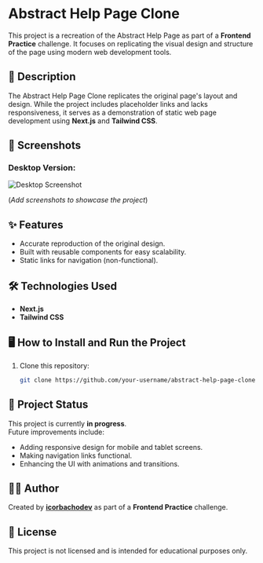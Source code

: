 # Abstract Help Page Clone  

This project is a recreation of the Abstract Help Page as part of a **Frontend Practice** challenge. It focuses on replicating the visual design and structure of the page using modern web development tools.  

## 🚀 Description  

The Abstract Help Page Clone replicates the original page's layout and design. While the project includes placeholder links and lacks responsiveness, it serves as a demonstration of static web page development using **Next.js** and **Tailwind CSS**.  

## 📸 Screenshots  

### Desktop Version:  
![Desktop Screenshot](path-to-desktop-screenshot.png)  

(*Add screenshots to showcase the project*)  

## ✨ Features  
- Accurate reproduction of the original design.  
- Built with reusable components for easy scalability.  
- Static links for navigation (non-functional).  

## 🛠️ Technologies Used  
- **Next.js**  
- **Tailwind CSS**  

## 🖥️ How to Install and Run the Project  

1. Clone this repository:  
   ```bash
   git clone https://github.com/your-username/abstract-help-page-clone.git

## 🚧 Project Status  
This project is currently **in progress**.  
Future improvements include:  
- Adding responsive design for mobile and tablet screens.  
- Making navigation links functional.  
- Enhancing the UI with animations and transitions.  

## 🧑‍💻 Author  
Created by **[icorbachodev](https://github.com/icorbachodev)** as part of a **Frontend Practice** challenge.  

## 📄 License  
This project is not licensed and is intended for educational purposes only.
